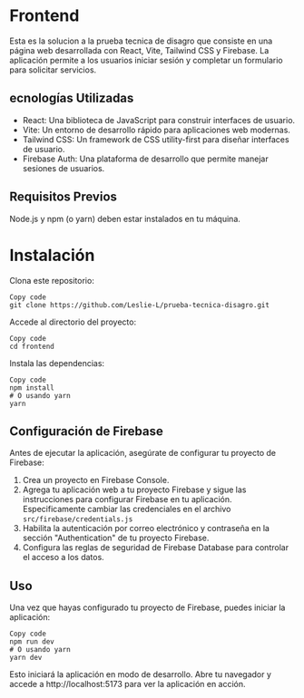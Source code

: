 # Frontend

Esta es la solucion a la prueba tecnica de disagro que consiste en una página web desarrollada con React, Vite, Tailwind CSS y Firebase. La aplicación permite a los usuarios iniciar sesión y completar un formulario para solicitar servicios.

## ecnologías Utilizadas
- React: Una biblioteca de JavaScript para construir interfaces de usuario.
-  Vite: Un entorno de desarrollo rápido para aplicaciones web modernas.
- Tailwind CSS: Un framework de CSS utility-first para diseñar interfaces de usuario.
- Firebase Auth: Una plataforma de desarrollo que permite manejar sesiones de usuarios.

## Requisitos Previos
Node.js y npm (o yarn) deben estar instalados en tu máquina.
# Instalación
Clona este repositorio:

```
Copy code
git clone https://github.com/Leslie-L/prueba-tecnica-disagro.git
```
Accede al directorio del proyecto:
```
Copy code
cd frontend
```
Instala las dependencias:
```
Copy code
npm install
# O usando yarn
yarn
```

## Configuración de Firebase
Antes de ejecutar la aplicación, asegúrate de configurar tu proyecto de Firebase:

1. Crea un proyecto en Firebase Console.
2. Agrega tu aplicación web a tu proyecto Firebase y sigue las instrucciones para configurar Firebase en tu aplicación. Especificamente cambiar las credenciales en el archivo `src/firebase/credentials.js`
3. Habilita la autenticación por correo electrónico y contraseña en la sección "Authentication" de tu proyecto Firebase.
4. Configura las reglas de seguridad de Firebase Database para controlar el acceso a los datos.

## Uso
Una vez que hayas configurado tu proyecto de Firebase, puedes iniciar la aplicación:
```
Copy code
npm run dev
# O usando yarn
yarn dev
```

Esto iniciará la aplicación en modo de desarrollo. Abre tu navegador y accede a http://localhost:5173 para ver la aplicación en acción.

